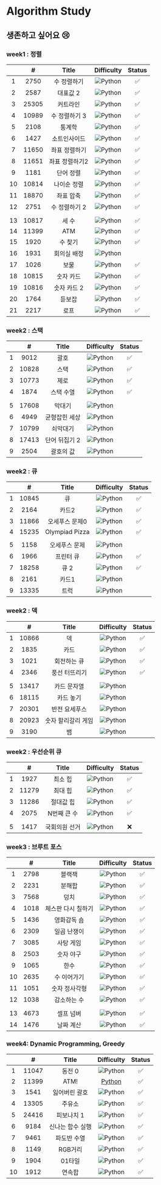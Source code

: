 # Algorithm Study

## 생존하고 싶어요 😢

### week1 : 정렬

|  |   #   |     Title     |                             Difficulty                             | Status |
|:--:| :---: | :-----------: | :----------------------------------------------------------------: | :----: |
|1|2750|  수 정렬하기  | ![Python](https://img.shields.io/badge/BRONZEII-CD7F32?style=flat) |   ✅   |
|2| 2587  |   대표값 2    | ![Python](https://img.shields.io/badge/BRONZEII-CD7F32?style=flat) |   ✅   |
|3| 25305 |   커트라인    | ![Python](https://img.shields.io/badge/BRONZEII-CD7F32?style=flat) |   ✅   |
|4| 10989 | 수 정렬하기 3 | ![Python](https://img.shields.io/badge/BRONZEI-CD7F32?style=flat)  |   ✅   |
|5|2108|통계학|![Python](https://img.shields.io/badge/SILVER%20III-A3A3A3?style=flat) |   ✅   |
|6|1427|소트인사이드|![Python](https://img.shields.io/badge/SILVER%20V-A3A3A3?style=flat) |   ✅   |
|7|11650|좌표 정렬하기|![Python](https://img.shields.io/badge/SILVER%20V-A3A3A3?style=flat) |   ✅   |
|8|11651|좌표 정렬하기2|![Python](https://img.shields.io/badge/SILVER%20V-A3A3A3?style=flat) |   ✅   |
|9|1181|단어 정렬|![Python](https://img.shields.io/badge/SILVER%20V-A3A3A3?style=flat) |   ✅   |
|10|10814|나이순 정렬|![Python](https://img.shields.io/badge/SILVER%20V-A3A3A3?style=flat) |   ✅   |
|11|18870|좌표 압축|![Python](https://img.shields.io/badge/SILVER%20II-A3A3A3?style=flat) |   ✅   |
|12|2751|수 정렬하기 2|![Python](https://img.shields.io/badge/SILVER%20V-A3A3A3?style=flat) |   ✅   |
|  |  |  |  |  |
|13|10817|세 수| ![Python](https://img.shields.io/badge/BRONZEIII-CD7F32?style=flat) |   ✅   |
|14|11399|ATM|![Python](https://img.shields.io/badge/SILVER%20IV-A3A3A3?style=flat) |   ✅   |
|15|1920|수 찾기|![Python](https://img.shields.io/badge/SILVER%20IV-A3A3A3?style=flat) |   ✅   |
|16|1931|회의실 배정|![Python](https://img.shields.io/badge/SILVER%20I-A3A3A3?style=flat)
|17|1026|보물|![Python](https://img.shields.io/badge/SILVER%20IV-A3A3A3?style=flat) |   ✅   |
|18|10815|숫자 카드|![Python](https://img.shields.io/badge/SILVER%20V-A3A3A3?style=flat) |   ✅   |
|19|10816|숫자 카드 2|![Python](https://img.shields.io/badge/SILVER%20IV-A3A3A3?style=flat) |   ✅   |
|20|1764|듣보잡|![Python](https://img.shields.io/badge/SILVER%20IV-A3A3A3?style=flat) |   ✅   |
|21|2217|로프|![Python](https://img.shields.io/badge/SILVER%20IV-A3A3A3?style=flat) |   ✅   |

### week2 : 스택

|  |   #   |     Title     |                             Difficulty                             | Status |
|:---:| :---: | :-----------: | :----------------------------------------------------------------: | :----: |
|1|9012|괄호|![Python](https://img.shields.io/badge/SILVER%20IV-A3A3A3?style=flat) |   ✅   |
|2|10828|스택|![Python](https://img.shields.io/badge/SILVER%20IV-A3A3A3?style=flat) |   ✅   |
|3|10773|제로|![Python](https://img.shields.io/badge/SILVER%20IV-A3A3A3?style=flat) |   ✅   |
|4|1874|스택 수열|![Python](https://img.shields.io/badge/SILVER%20III-A3A3A3?style=flat) |   ✅   |
|  |  |  |  |  | 
|5|17608|막대기|![Python](https://img.shields.io/badge/BRONZEII-CD7F32?style=flat) |      |
|6|4949|균형잡힌 세상|![Python](https://img.shields.io/badge/SILVER%20IV-A3A3A3?style=flat) |      |
|7|10799|쇠막대기|![Python](https://img.shields.io/badge/SILVER%20II-A3A3A3?style=flat) |      |
|8|17413|단어 뒤집기 2|![Python](https://img.shields.io/badge/SILVER%20III-A3A3A3?style=flat) |      |
|9|2504|괄호의 값|![Python](https://img.shields.io/badge/SILVER%20I-A3A3A3?style=flat) |      |

### week2 : 큐

|  |   #   |     Title     |                             Difficulty                             | Status |
|:---:| :---: | :-----------: | :----------------------------------------------------------------: | :----: |
|1|10845|큐|![Python](https://img.shields.io/badge/SILVER%20IV-A3A3A3?style=flat) |   ✅   |
|2|2164|카드2|![Python](https://img.shields.io/badge/SILVER%20IV-A3A3A3?style=flat) |   ✅   |
|3|11866|오세푸스 문제0|![Python](https://img.shields.io/badge/SILVER%20V-A3A3A3?style=flat) |   ✅   |
|4|15235|Olympiad Pizza|![Python](https://img.shields.io/badge/SILVER%20V-A3A3A3?style=flat) |   ✅   |
|  |  |  |  |  |
|5|1158|오세푸스 문제|![Python](https://img.shields.io/badge/SILVER%20IV-A3A3A3?style=flat) |      |
|6|1966|프린터 큐|![Python](https://img.shields.io/badge/SILVER%20III-A3A3A3?style=flat) |   ✅   |
|7|18258|큐 2|![Python](https://img.shields.io/badge/SILVER%20IV-A3A3A3?style=flat) |   ✅   |
|8|2161|카드1|![Python](https://img.shields.io/badge/SILVER%20V-A3A3A3?style=flat) |      |
|9|13335|트럭|![Python](https://img.shields.io/badge/SILVER%20I-A3A3A3?style=flat) |      |

### week2 : 덱

|  |   #   |     Title     |                             Difficulty                             | Status |
|:---:| :---: | :-----------: | :----------------------------------------------------------------: | :----: |
|1|10866|덱|![Python](https://img.shields.io/badge/SILVER%20IV-A3A3A3?style=flat) |   ✅   |
|2|1835|카드|![Python](https://img.shields.io/badge/SILVER%20IV-A3A3A3?style=flat) |   ✅   |
|3|1021|회전하는 큐|![Python](https://img.shields.io/badge/SILVER%20IV-A3A3A3?style=flat) |   ✅  |
|4|2346|풍선 터뜨리기|![Python](https://img.shields.io/badge/SILVER%20III-A3A3A3?style=flat) |   ✅   |
|  |  |  |  |  |
|5|13417|카드 문자열|![Python](https://img.shields.io/badge/SILVER%20III-A3A3A3?style=flat) |      |
|6|18115|카드 놓기|![Python](https://img.shields.io/badge/SILVER%20III-A3A3A3?style=flat) |      |
|7|20301|반전 요세푸스|![Python](https://img.shields.io/badge/SILVER%20III-A3A3A3?style=flat) |      |
|8|20923|숫자 할리갈리 게임|![Python](https://img.shields.io/badge/SILVER%20I-A3A3A3?style=flat) |      |
|9|3190|뱀|![Python](https://img.shields.io/badge/GOLD%20IV-D5A11E?style=flat) |      |

### week2 : 우선순위 큐

|  |   #   |     Title     |                             Difficulty                             | Status |
|:---:| :---: | :-----------: | :----------------------------------------------------------------: | :----: |
|1|1927|최소 힙|![Python](https://img.shields.io/badge/SILVER%20II-A3A3A3?style=flat) |   ✅   |
|2|11279|최대 힙|![Python](https://img.shields.io/badge/SILVER%20II-A3A3A3?style=flat) |   ✅   |
|3|11286|절대값 힙|![Python](https://img.shields.io/badge/SILVER%20I-A3A3A3?style=flat) |   ✅   |
|4|2075|N번째 큰 수|![Python](https://img.shields.io/badge/SILVER%20II-A3A3A3?style=flat) |   ✅   |
|  |  |  |  |  |
|5|1417|국회의원 선거|![Python](https://img.shields.io/badge/SILVER%20V-A3A3A3?style=flat) |   ❌   |

### week3 : 브루트 포스

| |   #   |     Title      |                               Difficulty                               | Status |
|:---:| :---: | :------------: | :--------------------------------------------------------------------: | :----: |
|1|2798|블랙잭|![Python](https://img.shields.io/badge/BRONZE%20II-CD7F32?style=flat) |   ✅   |
|2|2231|분해합|![Python](https://img.shields.io/badge/BRONZE%20II-CD7F32?style=flat) |   ✅   |
|3|7568|덩치|![Python](https://img.shields.io/badge/SILVER%20V-A3A3A3?style=flat) |   ✅   |
|4|1018|체스판 다시 칠하기|![Python](https://img.shields.io/badge/SILVER%20IV-A3A3A3?style=flat) |   ✅   |
|5|1436|영화감독 숌|![Python](https://img.shields.io/badge/SILVER%20V-A3A3A3?style=flat) |   ✅   |
|6|2309|일곱 난쟁이|![Python](https://img.shields.io/badge/BRONZE%20I-CD7F32?style=flat) |   ✅   |
|7|3085|사탕 게임|![Python](https://img.shields.io/badge/SILVER%20III-A3A3A3?style=flat) |   ✅   |
|8|2503|숫자 야구|![Python](https://img.shields.io/badge/SILVER%20III-A3A3A3?style=flat) |   ✅   |
|9|1065|한수|![Python](https://img.shields.io/badge/SILVER%20IV-A3A3A3?style=flat) |   ✅   |
|10|2635|수 이어가기|![Python](https://img.shields.io/badge/SILVER%20V-A3A3A3?style=flat) |   ✅   |
|11|1051|숫자 정사각형|![Python](https://img.shields.io/badge/SILVER%20IV-A3A3A3?style=flat) |   ✅   |
|12|1038|감소하는 수|![Python](https://img.shields.io/badge/GOLD%20V-D5A11E?style=flat) |   ✅   |
|  |  |  |  |  |
|13|4673|셀프 넘버|![Python](https://img.shields.io/badge/SILVER%20V-A3A3A3?style=flat) |   ✅   |
|14|1476|날짜 계산|![Python](https://img.shields.io/badge/SILVER%20V-A3A3A3?style=flat) |   ✅   |

### week4: Dynamic Programming, Greedy

| |   #   |     Title      |                               Difficulty                               | Status |
|:---:| :---: | :------------: | :--------------------------------------------------------------------: | :----: |
|1|11047|동전 0|![Python](https://img.shields.io/badge/SILVER%20IV-A3A3A3?style=flat) |   ✅   |
|2|11399|ATM!|[Python](https://img.shields.io/badge/SILVER%20IV-A3A3A3?style=flat) |   ✅   |
|3|1541|잃어버린 괄호|![Python](https://img.shields.io/badge/SILVER%20II-A3A3A3?style=flat) |   ✅   |
|4|13305|주유소|![Python](https://img.shields.io/badge/SILVER%20III-A3A3A3?style=flat) |   ✅   |
|5|24416|피보나치 1|![Python](https://img.shields.io/badge/BRONZE%20I-CD7F32?style=flat) |   ✅   |
|6|9184|신나는 함수 실행|![Python](https://img.shields.io/badge/SILVER%20II-A3A3A3?style=flat) |   ✅   |
|7|9461|파도반 수열|![Python](https://img.shields.io/badge/SILVER%20III-A3A3A3?style=flat) |   ✅   |
|8|1149|RGB거리|![Python](https://img.shields.io/badge/SILVER%20I-A3A3A3?style=flat) |   ✅   |
|9|1904|01타일|![Python](https://img.shields.io/badge/SILVER%20III-A3A3A3?style=flat) |   ✅   |
|10|1912|연속합|![Python](https://img.shields.io/badge/SILVER%20II-A3A3A3?style=flat) |   ✅   |




<!--
금: #D5A11E
은: #A3A3A3
동: #CD7F32
1	I
2	II	
3	III	
4	IV
5	V
-->


